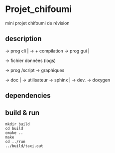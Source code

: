 # Projet_chifoumi
mini projet chifoumi de révision

## description

-> prog cli | -> + compilation
-> prog gui |

-> fichier données (logs)

-> prog /script -> graphiques

-> doc | -> utilisateur -> sphinx
       | -> dev.        -> doxygen

## dependencies




## build & run

```
mkdir build
cd build
cmake ..
make
cd ../run
../build/taxi.out
```
